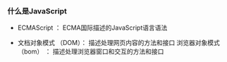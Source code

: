 ### 什么是JavaScript 
*  ECMAScript ： ECMA国际描述的JavaScript语言语法 

* 文档对象模式 （DOM）： 描述处理网页内容的方法和接口 浏览器对象模式（bom） ： 描述处理浏览器窗口和交互的方法和接口 
